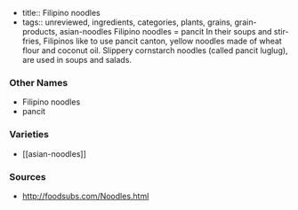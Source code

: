 - title:: Filipino noodles
- tags:: unreviewed, ingredients, categories, plants, grains, grain-products, asian-noodles
Filipino noodles = pancit In their soups and stir-fries, Filipinos like to use pancit canton, yellow noodles made of wheat flour and coconut oil. Slippery cornstarch noodles (called pancit luglug), are used in soups and salads.

### Other Names

* Filipino noodles
* pancit

### Varieties

* [[asian-noodles]]

### Sources
* http://foodsubs.com/Noodles.html
